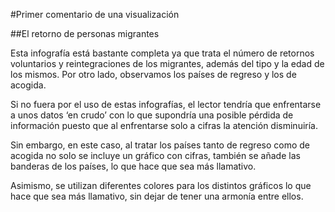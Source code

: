 #Primer comentario de una visualización

##El retorno de personas migrantes

Esta infografía está bastante completa ya que trata el número de retornos voluntarios y reintegraciones de los migrantes, además del tipo y la edad de los mismos. Por otro lado, observamos los países de regreso y los de acogida.

Si no fuera por el uso de estas infografías, el lector tendría que enfrentarse a unos datos ‘en crudo’ con lo que supondría una posible pérdida de información puesto que al enfrentarse solo a cifras la atención disminuiría.

Sin embargo, en este caso, al tratar los países tanto de regreso como de acogida no solo se incluye un gráfico con cifras, también se añade las banderas de los países, lo que hace que sea más llamativo.

Asimismo, se utilizan diferentes colores para los distintos gráficos lo que hace que sea más llamativo, sin dejar de tener una armonía entre ellos.
